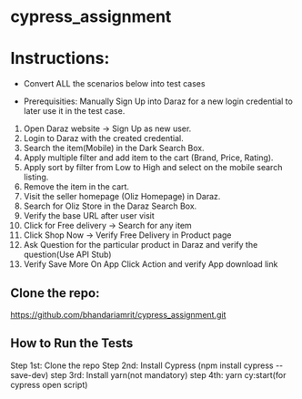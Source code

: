 # cypress_assignment

# Instructions:

- Convert ALL the scenarios below into test cases

- Prerequisities: Manually Sign Up into Daraz for a new login credential to later use it in the test case.

1. Open Daraz website -> Sign Up as new user.
2. Login to Daraz with the created credential.
3. Search the item(Mobile) in the Dark Search Box.
4. Apply multiple filter and add item to the cart (Brand, Price, Rating).
5. Apply sort by filter from Low to High and select on the mobile search listing.
6. Remove the item in the cart.
7. Visit the seller homepage (Oliz Homepage) in Daraz.
8. Search for Oliz Store in the Daraz Search Box.
9. Verify the base URL after user visit
10. Click for Free delivery -> Search for any item
11. Click Shop Now -> Verify Free Delivery in Product page
12. Ask Question for the particular product in Daraz and verify the question(Use API Stub)
13. Verify Save More On App Click Action and verify App download link 

## Clone the repo: 
https://github.com/bhandariamrit/cypress_assignment.git

## How to Run the Tests
Step 1st: Clone the repo
Step 2nd: Install Cypress (npm install cypress --save-dev)
step 3rd: Install yarn(not mandatory)
step 4th: yarn cy:start(for cypress open script)
